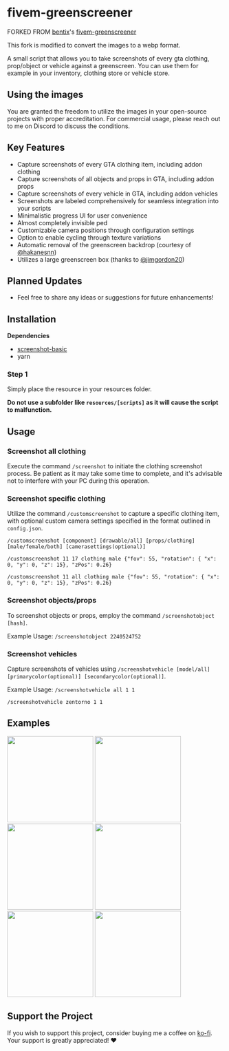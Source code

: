 # fivem-greenscreener

FORKED FROM [bentix](https://github.com/bentix-cs)'s [fivem-greenscreener](https://github.com/Bentix-cs/fivem-greenscreener)

This fork is modified to convert the images to a webp format.

A small script that allows you to take screenshots of every gta clothing, prop/object or vehicle against a greenscreen.
You can use them for example in your inventory, clothing store or vehicle store.

## Using the images

You are granted the freedom to utilize the images in your open-source projects with proper accreditation.
For commercial usage, please reach out to me on Discord to discuss the conditions.

## Key Features

- Capture screenshots of every GTA clothing item, including addon clothing
- Capture screenshots of all objects and props in GTA, including addon props
- Capture screenshots of every vehicle in GTA, including addon vehicles
- Screenshots are labeled comprehensively for seamless integration into your scripts
- Minimalistic progress UI for user convenience
- Almost completely invisible ped
- Customizable camera positions through configuration settings
- Option to enable cycling through texture variations
- Automatic removal of the greenscreen backdrop (courtesy of [@hakanesnn](https://github.com/hakanesnn))
- Utilizes a large greenscreen box (thanks to [@jimgordon20](https://github.com/jimgordon20/jim_g_green_screen))

## Planned Updates

- Feel free to share any ideas or suggestions for future enhancements!

## Installation

**Dependencies**

- [screenshot-basic](https://github.com/citizenfx/screenshot-basic)
- yarn

### Step 1

Simply place the resource in your resources folder.

**Do not use a subfolder like `resources/[scripts]` as it will cause the script to malfunction.**

## Usage

### Screenshot all clothing

Execute the command `/screenshot` to initiate the clothing screenshot process.
Be patient as it may take some time to complete, and it's advisable not to interfere with your PC during this operation.

### Screenshot specific clothing

Utilize the command `/customscreenshot` to capture a specific clothing item, with optional custom camera settings specified in the format outlined in `config.json`.

`/customscreenshot [component] [drawable/all] [props/clothing] [male/female/both] [camerasettings(optional)]`

`/customscreenshot 11 17 clothing male {"fov": 55, "rotation": { "x": 0, "y": 0, "z": 15}, "zPos": 0.26}`

`/customscreenshot 11 all clothing male {"fov": 55, "rotation": { "x": 0, "y": 0, "z": 15}, "zPos": 0.26}`

### Screenshot objects/props

To screenshot objects or props, employ the command `/screenshotobject [hash]`.

Example Usage:
`/screenshotobject 2240524752`

### Screenshot vehicles

Capture screenshots of vehicles using `/screenshotvehicle [model/all] [primarycolor(optional)] [secondarycolor(optional)]`.

Example Usage:
`/screenshotvehicle all 1 1`

`/screenshotvehicle zentorno 1 1`

## Examples

<img src="https://i.imgur.com/2WJyGgy.png" width="200"> <img src="https://i.imgur.com/aAQwU4d.png" width="200">
<img src="https://i.imgur.com/EqY5Inu.png" width="200"> <img src="https://i.imgur.com/ctTF9M9.png" width="200">
<img src="https://i.imgur.com/6qD7hF3.png" width="200"> <img src="https://i.imgur.com/xdMyGyk.png" width="200">

## Support the Project

If you wish to support this project, consider buying me a coffee on [ko-fi](https://ko-fi.com/bentix). Your support is greatly appreciated! ❤️​
